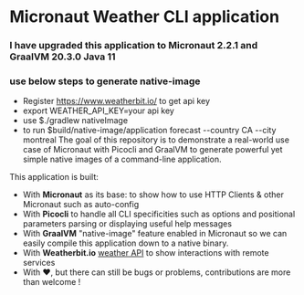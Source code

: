 # Micronaut Weather CLI application

### I have upgraded this application to Micronaut 2.2.1 and GraalVM 20.3.0 Java 11
### use below steps to generate native-image
* Register https://www.weatherbit.io/ to get api key
* export WEATHER_API_KEY=your api key
* use $./gradlew nativeImage
* to run $build/native-image/application forecast --country CA --city montreal
The goal of this repository is to demonstrate a real-world use case of Micronaut with Picocli and GraalVM to generate powerful yet simple native images of a command-line application.

This application is built:

* With **Micronaut** as its base:  to show how to use HTTP Clients & other Micronaut such as auto-config
* With **Picocli** to handle all CLI specificities such as options and positional parameters parsing or displaying useful help messages
* With **GraalVM** "native-image" feature enabled in Micronaut so we can easily compile this application down to a native binary.
* With **Weatherbit.io** [weather API](https://www.weatherbit.io/api/) to show interactions with remote services
* With ♥️, but there can still be bugs or problems, contributions are more than welcome !